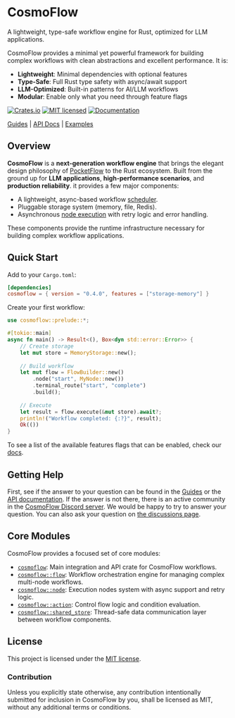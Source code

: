 # CosmoFlow

A lightweight, type-safe workflow engine for Rust, optimized for LLM applications.

CosmoFlow provides a minimal yet powerful framework for building complex workflows
with clean abstractions and excellent performance. It is:

* **Lightweight**: Minimal dependencies with optional features
* **Type-Safe**: Full Rust type safety with async/await support  
* **LLM-Optimized**: Built-in patterns for AI/LLM workflows
* **Modular**: Enable only what you need through feature flags

[![Crates.io][crates-badge]][crates-url]
[![MIT licensed][mit-badge]][mit-url]
[![Documentation][docs-badge]][docs-url]

[crates-badge]: https://img.shields.io/crates/v/cosmoflow.svg
[crates-url]: https://crates.io/crates/cosmoflow
[mit-badge]: https://img.shields.io/badge/license-MIT-blue.svg
[mit-url]: https://github.com/echozyr2001/CosmoFlow/blob/main/LICENSE
[docs-badge]: https://docs.rs/cosmoflow/badge.svg
[docs-url]: https://docs.rs/cosmoflow

[Guides](./docs/getting-started.md) |
[API Docs](https://docs.rs/cosmoflow/latest/cosmoflow) |
[Examples](./examples/)

## Overview

**CosmoFlow** is a **next-generation workflow engine** that brings the elegant 
design philosophy of [PocketFlow](https://github.com/The-Pocket/PocketFlow) to 
the Rust ecosystem. Built from the ground up for **LLM applications**, **high-performance scenarios**, 
and **production reliability**. it provides a few major components:

* A lightweight, async-based workflow [scheduler].
* Pluggable storage system (memory, file, Redis).
* Asynchronous [node execution][nodes] with retry logic and error handling.

These components provide the runtime infrastructure necessary for building
complex workflow applications.

[nodes]: https://docs.rs/cosmoflow/latest/cosmoflow/node/index.html
[scheduler]: https://docs.rs/cosmoflow/latest/cosmoflow/flow/index.html

## Quick Start

Add to your `Cargo.toml`:

```toml
[dependencies]
cosmoflow = { version = "0.4.0", features = ["storage-memory"] }
```

Create your first workflow:

```rust
use cosmoflow::prelude::*;

#[tokio::main]
async fn main() -> Result<(), Box<dyn std::error::Error>> {
    // Create storage
    let mut store = MemoryStorage::new();
    
    // Build workflow  
    let mut flow = FlowBuilder::new()
        .node("start", MyNode::new())
        .terminal_route("start", "complete")
        .build();
    
    // Execute
    let result = flow.execute(&mut store).await?;
    println!("Workflow completed: {:?}", result);
    Ok(())
}
```

To see a list of the available features flags that can be enabled, check our
[docs][feature-flag-docs].

[feature-flag-docs]: https://docs.rs/cosmoflow/#features

## Getting Help

First, see if the answer to your question can be found in the [Guides] or the
[API documentation]. If the answer is not there, there is an active community in
the [CosmoFlow Discord server][Chat]. We would be happy to try to answer your
question. You can also ask your question on [the discussions page][discussions].

[Guides]: ./docs/getting-started.md
[API documentation]: https://docs.rs/cosmoflow/latest/cosmoflow
[Chat]: https://discord.gg/cosmoflow
[discussions]: https://github.com/echozyr2001/CosmoFlow/discussions

## Core Modules

CosmoFlow provides a focused set of core modules:

* [`cosmoflow`]: Main integration and API crate for CosmoFlow workflows.
* [`cosmoflow::flow`]: Workflow orchestration engine for managing complex multi-node workflows.
* [`cosmoflow::node`]: Execution nodes system with async support and retry logic.
* [`cosmoflow::action`]: Control flow logic and condition evaluation.
* [`cosmoflow::shared_store`]: Thread-safe data communication layer between workflow components.

[`cosmoflow`]: https://docs.rs/cosmoflow/latest/cosmoflow
[`cosmoflow::flow`]: https://docs.rs/cosmoflow/latest/cosmoflow/flow/index.html
[`cosmoflow::node`]: https://docs.rs/cosmoflow/latest/cosmoflow/node/index.html
[`cosmoflow::action`]: https://docs.rs/cosmoflow/latest/cosmoflow/action/index.html
[`cosmoflow::shared_store`]: https://docs.rs/cosmoflow/latest/cosmoflow/shared_store/index.html

## License

This project is licensed under the [MIT license].

[MIT license]: https://github.com/echozyr2001/CosmoFlow/blob/main/LICENSE

### Contribution

Unless you explicitly state otherwise, any contribution intentionally submitted
for inclusion in CosmoFlow by you, shall be licensed as MIT, without any additional
terms or conditions.
